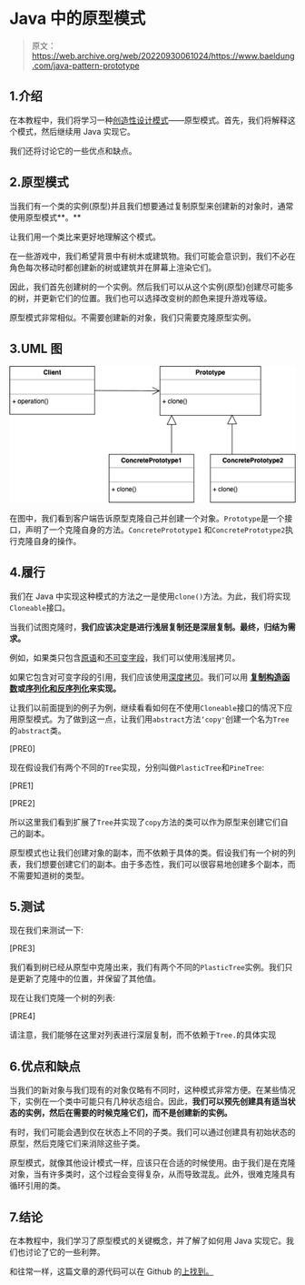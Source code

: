 # Java 中的原型模式

> 原文：<https://web.archive.org/web/20220930061024/https://www.baeldung.com/java-pattern-prototype>

## 1.介绍

在本教程中，我们将学习一种[创造性设计模式](/web/20221205164615/https://www.baeldung.com/creational-design-patterns)——原型模式。首先，我们将解释这个模式，然后继续用 Java 实现它。

我们还将讨论它的一些优点和缺点。

## 2.原型模式

当我们有一个类的实例(原型)并且我们想要通过复制原型来创建新的对象时，通常使用原型模式**。**

让我们用一个类比来更好地理解这个模式。

在一些游戏中，我们希望背景中有树木或建筑物。我们可能会意识到，我们不必在角色每次移动时都创建新的树或建筑并在屏幕上渲染它们。

因此，我们首先创建树的一个实例。然后我们可以从这个实例(原型)创建尽可能多的树，并更新它们的位置。我们也可以选择改变树的颜色来提升游戏等级。

原型模式非常相似。不需要创建新的对象，我们只需要克隆原型实例。

## 3.UML 图

[![Prototype Pattern](img/e532e63c80362a2b6986eda9c4b97254.png)](/web/20221205164615/https://www.baeldung.com/wp-content/uploads/2019/10/Prototype-Pattern.png)

在图中，我们看到客户端告诉原型克隆自己并创建一个对象。`Prototype`是一个接口，声明了一个克隆自身的方法。`ConcretePrototype1` 和`ConcretePrototype2`执行克隆自身的操作。

## 4.履行

我们在 Java 中实现这种模式的方法之一是使用`clone()`方法。为此，我们将实现`Cloneable`接口。

当我们试图克隆时，**我们应该决定是进行浅层复制还是深层复制。最终，归结为需求。**

例如，如果类只包含[原语](/web/20221205164615/https://www.baeldung.com/java-primitives)和[不可变字段](/web/20221205164615/https://www.baeldung.com/java-immutable-object)，我们可以使用浅层拷贝。

如果它包含对可变字段的引用，我们应该使用[深度拷贝](/web/20221205164615/https://www.baeldung.com/java-deep-copy)。我们可以用 **[复制构造函数](/web/20221205164615/https://www.baeldung.com/java-copy-constructor)或[序列化和反序列化](/web/20221205164615/https://www.baeldung.com/java-serialization)来实现。**

让我们以前面提到的例子为例，继续看看如何在不使用`Cloneable`接口的情况下应用原型模式。为了做到这一点，让我们用`abstract`方法`‘copy'`创建一个名为`Tree` 的`abstract`类。

[PRE0]

现在假设我们有两个不同的`Tree`实现，分别叫做`PlasticTree`和`PineTree`:

[PRE1]

[PRE2]

所以这里我们看到扩展了`Tree`并实现了`copy`方法的类可以作为原型来创建它们自己的副本。

原型模式也让我们创建对象的副本，而不依赖于具体的类。假设我们有一个树的列表，我们想要创建它们的副本。由于多态性，我们可以很容易地创建多个副本，而不需要知道树的类型。

## 5.测试

现在我们来测试一下:

[PRE3]

我们看到树已经从原型中克隆出来，我们有两个不同的`PlasticTree`实例。我们只是更新了克隆中的位置，并保留了其他值。

现在让我们克隆一个树的列表:

[PRE4]

请注意，我们能够在这里对列表进行深层复制，而不依赖于`Tree.`的具体实现

## 6.优点和缺点

当我们的新对象与我们现有的对象仅略有不同时，这种模式非常方便。在某些情况下，实例在一个类中可能只有几种状态组合。因此，**我们可以预先创建具有适当状态的实例，然后在需要的时候克隆它们，而不是创建新的实例。**

有时，我们可能会遇到仅在状态上不同的子类。我们可以通过创建具有初始状态的原型，然后克隆它们来消除这些子类。

原型模式，就像其他设计模式一样，应该只在合适的时候使用。由于我们是在克隆对象，当有许多类时，这个过程会变得复杂，从而导致混乱。此外，很难克隆具有循环引用的类。

## 7.结论

在本教程中，我们学习了原型模式的关键概念，并了解了如何用 Java 实现它。我们也讨论了它的一些利弊。

和往常一样，这篇文章的源代码可以在 Github 的[上找到。](https://web.archive.org/web/20221205164615/https://github.com/eugenp/tutorials/tree/master/patterns-modules/design-patterns-creational)